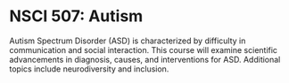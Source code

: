 # NSCI 507: Autism

Autism Spectrum Disorder (ASD) is characterized by difficulty in communication and social interaction. This course will examine scientific advancements in diagnosis, causes, and interventions for ASD. Additional topics include neurodiversity and inclusion.
